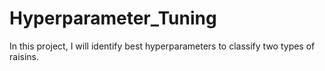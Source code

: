 # Hyperparameter_Tuning
In this project, I will identify best hyperparameters to classify two types of raisins.
